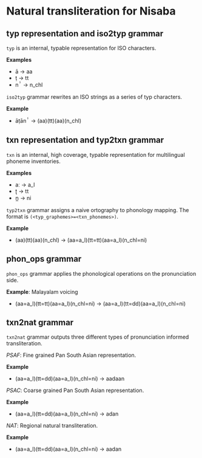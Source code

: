 # Natural transliteration for Nisaba

## typ representation and iso2typ grammar
`typ` is an internal, typable representation for ISO characters.
<!-- TODO: add full ISO to typ table -->

**Examples**

* ā -> aa
* ṭ -> tt
* nⸯ -> n_chl

`iso2typ` grammar rewrites an ISO strings as a series of typ characters.

**Example**

* āṭānⸯ -> (aa)(tt)(aa)(n_chl)

## txn representation and typ2txn grammar

`txn` is an internal, high coverage, typable representation for multilingual
phoneme inventories.

**Examples**

* aː -> a_l
* ʈ -> tt
* n̪ -> ni

`typ2txn` grammar assigns a naive ortography to phonology mapping. The format is `(<typ_graphemes>=<txn_phonemes>)`.

**Example**

* (aa)(tt)(aa)(n_chl) -> (aa=a_l)(tt=tt)(aa=a_l)(n_chl=ni)

## phon_ops grammar

`phon_ops` grammar applies the phonological operations on the pronunciation side.

**Example**: Malayalam voicing

* (aa=a_l)(tt=tt)(aa=a_l)(n_chl=ni) -> (aa=a_l)(tt=dd)(aa=a_l)(n_chl=ni)

## txn2nat grammar

`txn2nat` grammar outputs three different types of pronunciation informed transliteration.

*PSAF*: Fine grained Pan South Asian representation.

**Example**

* (aa=a_l)(tt=dd)(aa=a_l)(n_chl=ni) -> aadaan

*PSAC*: Coarse grained Pan South Asian representation.

**Example**

* (aa=a_l)(tt=dd)(aa=a_l)(n_chl=ni) -> adan

*NAT*: Regional natural transliteration.

**Example**

* (aa=a_l)(tt=dd)(aa=a_l)(n_chl=ni) -> aadan
